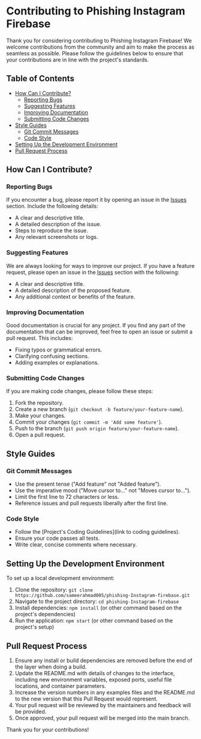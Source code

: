 # Contributing to Phishing Instagram Firebase

Thank you for considering contributing to Phishing Instagram Firebase! We welcome contributions from the community and aim to make the process as seamless as possible. Please follow the guidelines below to ensure that your contributions are in line with the project's standards.

## Table of Contents

- [How Can I Contribute?](#how-can-i-contribute)
  - [Reporting Bugs](#reporting-bugs)
  - [Suggesting Features](#suggesting-features)
  - [Improving Documentation](#improving-documentation)
  - [Submitting Code Changes](#submitting-code-changes)
- [Style Guides](#style-guides)
  - [Git Commit Messages](#git-commit-messages)
  - [Code Style](#code-style)
- [Setting Up the Development Environment](#setting-up-the-development-environment)
- [Pull Request Process](#pull-request-process)

## How Can I Contribute?

### Reporting Bugs

If you encounter a bug, please report it by opening an issue in the [Issues](https://github.com/sameerahmad005/phishing-Instagram-firebase/issues) section. Include the following details:
- A clear and descriptive title.
- A detailed description of the issue.
- Steps to reproduce the issue.
- Any relevant screenshots or logs.

### Suggesting Features

We are always looking for ways to improve our project. If you have a feature request, please open an issue in the [Issues](https://github.com/sameerahmad005/phishing-Instagram-firebase/issues) section with the following:
- A clear and descriptive title.
- A detailed description of the proposed feature.
- Any additional context or benefits of the feature.

### Improving Documentation

Good documentation is crucial for any project. If you find any part of the documentation that can be improved, feel free to open an issue or submit a pull request. This includes:
- Fixing typos or grammatical errors.
- Clarifying confusing sections.
- Adding examples or explanations.

### Submitting Code Changes

If you are making code changes, please follow these steps:
1. Fork the repository.
2. Create a new branch (`git checkout -b feature/your-feature-name`).
3. Make your changes.
4. Commit your changes (`git commit -m 'Add some feature'`).
5. Push to the branch (`git push origin feature/your-feature-name`).
6. Open a pull request.

## Style Guides

### Git Commit Messages

- Use the present tense ("Add feature" not "Added feature").
- Use the imperative mood ("Move cursor to..." not "Moves cursor to...").
- Limit the first line to 72 characters or less.
- Reference issues and pull requests liberally after the first line.

### Code Style

- Follow the [Project's Coding Guidelines](link to coding guidelines).
- Ensure your code passes all tests.
- Write clear, concise comments where necessary.

## Setting Up the Development Environment

To set up a local development environment:

1. Clone the repository: `git clone https://github.com/sameerahmad005/phishing-Instagram-firebase.git`
2. Navigate to the project directory: `cd phishing-Instagram-firebase`
3. Install dependencies: `npm install` (or other command based on the project's dependencies)
4. Run the application: `npm start` (or other command based on the project's setup)

## Pull Request Process

1. Ensure any install or build dependencies are removed before the end of the layer when doing a build.
2. Update the README.md with details of changes to the interface, including new environment variables, exposed ports, useful file locations, and container parameters.
3. Increase the version numbers in any examples files and the README.md to the new version that this Pull Request would represent.
4. Your pull request will be reviewed by the maintainers and feedback will be provided.
5. Once approved, your pull request will be merged into the main branch.

Thank you for your contributions!
